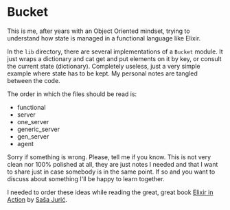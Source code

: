 # Bucket

This is me, after years with an Object Oriented mindset, trying to understand how state is managed in a functional language like Elixir.

In the `lib` directory, there are several implementations of a `Bucket` module. It just wraps a dictionary and cat get and put elements on it by key, or consult the current state (dictionary). Completely useless, just a very simple example where state has to be kept. My personal notes are tangled between the code.

The order in which the files should be read is:

* functional
* server
* one_server
* generic_server
* gen_server
* agent

Sorry if something is wrong. Please, tell me if you know. This is not very clean nor 100% polished at all, they are just notes I needed and that I want to share just in case somebody is in the same point. If so and you want to discuss about something I'll be happy to learn together.

I needed to order these ideas while reading the great, great book [Elixir in Action](https://www.manning.com/books/elixir-in-action) by [Saša Jurić](http://www.theerlangelist.com/).
